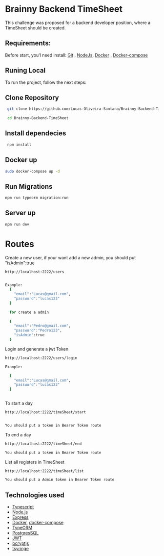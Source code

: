 <h1> Brainny Backend TimeSheet </h1>
This challenge was proposed for a backend developer position, where a TimeSheet should be created.


## Requirements:

Before start, you'l need install: [Git](https://git-scm.com/book/en/v2/Getting-Started-Installing-Git) , [NodeJs](https://nodejs.org/en/download/), [Docker](https://docs.docker.com/engine/install/) , [Docker-compose](https://docs.docker.com/compose/install/)


## Runing Local
To run the project, follow the next steps:

## Clone Repository

```bash
 git clone https://github.com/Lucas-Oliveira-Santana/Brainny-Backend-TimeSheet.git
 
 cd Brainny-Backend-TimeSheet
```

## Install dependecies 
```bash
 npm install

 ```
 
 ## Docker up
  ```bash
  sudo docker-compose up -d
  ```
  
 ## Run Migrations

 ```bash
 npm run typeorm migration:run
 ```
 
 ## Server up
 
 ```bash
 npm run dev
 ```
 
 
 
 # Routes
  
  Create a new user, if your want add a new admin, you should put "isAdmin":true
  ```bash
  http://localhost:2222/users
  
  
  Example:
    {
      "email":"Lucas@gmail.com",
      "password":"lucas123"
    }
    
    for create a admin
    
    {
      "email":"Pedro@gmail.com",
      "password":"Pedro123",
      "isAdmin":true
    }
  
   ```
  
  
  Login and generate a jwt Token
  ```bash
  http://localhost:2222/users/login
  
  Example:
  
    {
      "email":"Lucas@gmail.com",
      "password":"lucas123"
    }
    
  ```
  
  To start a day
  
  ```bash
  http://localhost:2222/timeSheet/start
  
  
  You should put a token in Bearer Token route
  ```
  
  To end a day
  
  ```bash
  http://localhost:2222/timeSheet/end
  
  You should put a token in Bearer Token route
  ```
  
  List all registers in TimeSheet
  
  ```bash
  http://localhost:2222/timeSheet/list
  
  You should put a Admin token in Bearer Token route
  ```






## Technologies used
- [Typescript](https://www.typescriptlang.org/)
- [Node.js](https://nodejs.org/en/)
- [Express](https://expressjs.com/)
- [Docker](https://www.docker.com/), [docker-compose](https://docs.docker.com/compose/)
- [TypeORM](https://typeorm.io/)
- [PostgresSQL](https://www.postgresql.org/)
- [JWT](https://jwt.io/)
- [bcryptjs](https://www.npmjs.com/package/bcryptjs)
- [tsyringe](https://www.npmjs.com/package/tsyringe)
